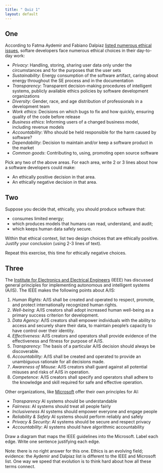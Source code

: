 ```yaml
---
title: " Quiz 1"
layout: default
---
```


## One

According to Fatma Aydemir and Fabiano Dalpiaz
[listed numerous ethical issues](/REFS.md#aydemir-2018),
softare developers face numerous ethical choices in 
their
day-to-day work:

- _Privacy_: Handling, storing, sharing user data only under the circumstances and for the purposes that the user sets
- _Sustainability_: Energy consumption of the software artifact, caring about energy throughout the SE process and in the documentation
- _Transparency_: Transparent decision-making procedures of intelligent systems, publicly available ethics policies by software development organizations
- _Diversity_: Gender, race, and age distribution of professionals in a development team
- _Work ethics_: Decisions on which bugs to fix and how quickly, ensuring quality of the code before release
- _Business ethics_: Informing users of a changed business model, including revenue models
- _Accountability_: Who should be held responsible for the harm caused by software?
- _Dependability_: Decision to maintain and/or keep a software product in the market
- _Common goods_: Contributing to, using, promoting open source software

Pick any two of the above areas. For each area, write 2 or 3 lines about
how a software developers could make:

- An ethically positive decision in that area.
- An ethically negative decision in that area.

## Two

Suppose you decide that, ethically, you should produce software that:

- consumes limited energy;
- which produces models that humans can read, understand, and audit;
- which keeps human data safely secure.

Within that ethical context, list two design choices  that are 
ethically positive. Justify your conclusion (using 2-3 lines of text).

Repeat this exercise, this time for ethically negative choices.


## Three

The  [Institute for Electronics and Electrical Engineers](/REFS#IEEEethics-2019) (IEEE)
has   discussed general principles for implementing autonomous and intelligent systems (A/IS).
The IEEE makes the following points about A/IS:

1. _Human Rights:_ A/IS shall be created and operated to respect, promote, and protect internationally recognized human rights.
2. _Well-being:_ A/IS creators shall adopt increased human well-being as a primary success criterion for development.
3. _Data Agency:_ A/IS creators shall empower individuals with the ability to access 
   and securely share their data, to maintain people’s capacity to have control over their identity.
4. _Effectiveness:_ A/IS creators and operators shall provide evidence of the effectiveness and fitness for purpose of A/IS.
5. _Transparency:_ The basis of a particular A/IS decision should always be discoverable.
6. _Accountability:_ A/IS shall be created and operated to provide
   an unambiguous rationale for all decisions made.  
7. _Awareness of Misuse:_ A/IS creators shall guard against all potential misuses and risks of A/IS in operation.  
8. _Competence:_ A/IS creators shall specify and operators shall adhere to the knowledge and 
   skill required for safe and effective operation.


Other  organizations, like [Microsoft](/REFS.md#microai-2019)
offer their own principles for AI:

- _Transparency_ AI systems should be understandable
- _Fairness_: AI systems should treat all people fairly
- _Inclusiveness_  AI systems should empower everyone and engage people
- _Reliability &amp; Safety_ AI systems should perform reliably and safely
- _Privacy & Security_: AI systems should be secure and respect privacy
- _Accountability_: AI systems should have algorithmic accountability

Draw a diagram that maps the IEEE guidelines into the Microsoft. Label each edge. Write one sentence
justifying each edge.

Note: there is no right answer for this one. Ethics is an evolving field; evidence:
the Aydemir and Dalpiaz list is different to the IEEE and Microsoft list.
One way we 
speed that evolution is to think hard about how all these terms connect.
